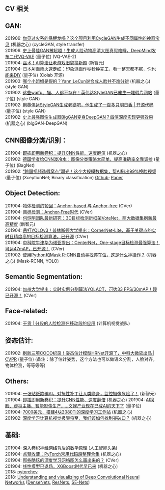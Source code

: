 ## CV 相关

## GAN:

201906: [你见过火系的暴鲤龙吗？这个项目利用CycleGAN生成不同属性的神奇宝贝](https://mp.weixin.qq.com/s/0xn57qy2CQiUvbF_wWwrlw) (机器之心)  (cycleGAN, style transfer)  
201906: [史上最佳GAN被超越！生成人脸动物高清大图真假难辨，DeepMind发布二代VQ-VAE](https://mp.weixin.qq.com/s/1D04dQcAEd7LEZ03RKpuzg) (量子位) (VQ-VAE-2)  
201904: [巫术！AI算法让老游戏旧貌换新颜](https://mp.weixin.qq.com/s/oUO2lBop0vFKFO6WlOiZvg) (新智元)  
201904: [日本AI画师火速走红：印象派画作秒秒钟完工，看一整天都不腻，你也能来DIY](https://mp.weixin.qq.com/s/Y1m8eldYHMK5S5LrMln3Sw) (量子位) (Colab 开源)  
201903: [哪个小姐姐是假的？Yann LeCun说合成人脸并不难分辨](https://mp.weixin.qq.com/s/Zrz8wcxy5gSupK8HplY0Kw) (机器之心) (style GAN)  
201902: [这些waifu、猫、人都不存在！英伟达StyleGAN已催生一堆假片网站](https://mp.weixin.qq.com/s/YZlzaoubRlkQcaQyb9fU-w) (量子位) (style GAN)  
201902: [用英伟达StyleGAN生成老婆吧，他生成了一百多只明日香 | 开源代码](https://mp.weixin.qq.com/s/Pmr2yPZ3Mi32W5JuJCco_A) (量子位) (style GAN)  
201902: [史上最强图像生成器BigGAN变身DeepGAN？四倍深度实现更强效果](https://mp.weixin.qq.com/s/akLvNQZMNTaVbkbUrZY4tw) (机器之心) (bigGAN-DeepGAN)  

## CNN图像分类/识别：

201904: [即插即用新卷积：提升CNN性能、速度翻倍](https://mp.weixin.qq.com/s/phvH_Kqd9y6BlRMmVTpGuw) (机器之心)  
201902: [德国学者给CNN泼冷水：图像分类策略太简单，提高准确率全靠调参](https://mp.weixin.qq.com/s/uX7txjPuea-bbIaEEU1KBw) (量子位) (BagNet)  
201902: [“跨国视频造假窝点”曝光！这个大规模数据集，帮AI揪出99%换脸视频](https://mp.weixin.qq.com/s/FocgnW5o38N0KJfZhw4SkA) (量子位) (XceptionNet; Binary classification) [Github](https://github.com/ondyari/FaceForensics/tree/master/dataset); [Paper](https://arxiv.org/pdf/1901.08971.pdf)  

## Object Detection:

201904: [物体检测的轮回：Anchor-based 与 Anchor-free](https://mp.weixin.qq.com/s/clQl_puJ0sobQ7160P8lkQ) (CVer)  
201904: [目标检测：Anchor-Free时代](https://mp.weixin.qq.com/s/_9GbqUjNuUmjMJ3TvWdmkQ) (CVer)  
201904: [何恺明团队最新研究：3D目标检测新框架VoteNet，两大数据集刷新最高精度](https://mp.weixin.qq.com/s/BR5R18L33rlFZbk3HXdDUQ) (新智元)  
201904: [吊打YOLOv3！普林斯顿大学提出：CornerNet-Lite，基于关键点的实时且精度高的目标检测算法，已开源](https://mp.weixin.qq.com/s/lk268kc55Lgz1d_21zg26A) (CVer)  
201904: [中科院牛津华为诺亚提出：CenterNet，One-stage目标检测最强算法！可达47mAP，已开源！](https://mp.weixin.qq.com/s/jX7fwIFKexraVQhqmJMvKA) (CVer)  
201902: [使用Python和Mask R-CNN自动寻找停车位，这是什么神操作？](https://mp.weixin.qq.com/s/USkdhyEAiU-ZGqmw0v3fXQ) (机器之心) (Mask-RCNN, YOLO)  

## Semantic Segmentation:

201904: [加州大学提出：实时实例分割算法YOLACT，可达33 FPS/30mAP！现已开源！](https://mp.weixin.qq.com/s/uiRIHznHUYiSICUaNgjOnA) (CVer)  

## Face-related:

201904: [干货 | 分段的人脸检测在移动段的应用](https://mp.weixin.qq.com/s/SC3ebx-C4N4H8B_R6K09cg) (计算机视觉战队)  


## 姿态估计:

201902: [刷新三项COCO纪录！姿态估计模型HRNet开源了，中科大微软出品 | CVPR](https://mp.weixin.qq.com/s/_fSouDdv6L9zfAchQWx1GA) (量子位) (备注：除了估计姿势，这个方法也可以做语义分割，人脸对齐，物体检测，等等等等)  

## Others:

201904: [一张贴纸欺骗AI，对抗性补丁让人类隐身，监控摄像危险了！](https://mp.weixin.qq.com/s/EzJgDy9btu1dRFYUOA8HwA) (新智元)  
201904: [即插即用新卷积：提升CNN性能、速度翻倍](https://mp.weixin.qq.com/s/phvH_Kqd9y6BlRMmVTpGuw) (机器之心)
201904: [AI换脸、虚拟主播、智能影像生产……文娱产业现在已成AI的天下了](https://mp.weixin.qq.com/s/8GaPNE8B8zLh3J0CHrEnuA) (量子位)  
201904: [7000美元，搭建4块2080Ti的深度学习工作站](https://mp.weixin.qq.com/s/98-qs7DotArB0LZL0cWxTw) (机器之心)  
201902: [深度学习计算机视觉极限将至，我们该如何找到突破口？](https://mp.weixin.qq.com/s/jcIaNnT9KHdfLujqppEXAQ) (机器之心)  

## 基础:

201904: [深入卷积神经网络背后的数学原理](https://mp.weixin.qq.com/s/afzXtX6qzpzgACm-RR2tqA) (人工智能头条)  
201904: [点赞收藏：PyTorch常用代码段整理合集](https://mp.weixin.qq.com/s/9nz4vOI2I2wz_buL36TcBg) (机器之心)  
201904: [那些酷炫的深度学习网络图怎么画出来的？](https://mp.weixin.qq.com/s/ASjckYfAxqpEpIDlmCcTVA) (CVer)  
201904: [线性模型已退场，XGBoost时代早已来](https://mp.weixin.qq.com/s/pwuOFj_rT5Z_XY9siZosKQ) (机器之心)  
2018: [pytorchcv](https://github.com/osmr/imgclsmob/tree/master/pytorch/pytorchcv/models)  
2018: [Understanding and visualizing of Deep Convolutional Neural Networks](https://towardsdatascience.com/deep-convolutional-neural-networks-ccf96f830178) ([DenseNets](https://towardsdatascience.com/understanding-and-visualizing-densenets-7f688092391a), [ResNets](https://towardsdatascience.com/understanding-and-visualizing-resnets-442284831be8), [SE-Nets](https://towardsdatascience.com/understanding-and-visualizing-se-nets-1544aff0fc68))    


